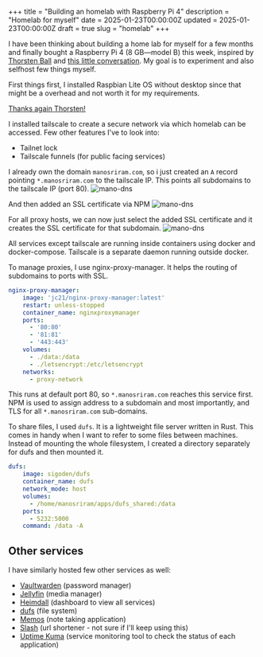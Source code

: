 +++
title = "Building an homelab with Raspberry Pi 4"
description = "Homelab for myself"
date = 2025-01-23T00:00:00Z
updated = 2025-01-23T00:00:00Z
draft = true
slug = "homelab"
+++

I have been thinking about building a home lab for myself for a few months and finally bought a Raspberry Pi 4 (8 GB—model B) this week, inspired by [Thorsten Ball](https://thorstenball.com/) and [this little conversation](https://x.com/manosriram/status/1871115922397958626). My goal is to experiment and also selfhost few things myself.

First things first, I installed Raspbian Lite OS without desktop since that might be a overhead and not worth it for my requirements.

[Thanks again Thorsten!](https://x.com/manosriram/status/1880236800272408761)

I installed tailscale to create a secure network via which homelab can be accessed. Few other features I've to look into:

- Tailnet lock
- Tailscale funnels (for public facing services)

I already own the domain `manosriram.com`, so i just created an `A` record pointing `*.manosriram.com` to the tailscale IP. This points all subdomains to the tailscale IP (port 80).
<img src="/assets/img/dns.jpeg" alt="mano-dns" />

And then added an SSL certificate via NPM
<img src="/assets/img/ssl.png" alt="mano-dns" />

For all proxy hosts, we can now just select the added SSL certificate and it creates the SSL certificate for that subdomain.
<img src="/assets/img/proxy.png" alt="mano-dns" />

All services except tailscale are running inside containers using docker and docker-compose. Tailscale is a separate daemon running outside docker.

To manage proxies, I use nginx-proxy-manager. It helps the routing of subdomains to ports with SSL.

```yaml
nginx-proxy-manager:
    image: 'jc21/nginx-proxy-manager:latest'
    restart: unless-stopped
    container_name: nginxproxymanager
    ports:
      - '80:80'
      - '81:81'
      - '443:443'
    volumes:
      - ./data:/data
      - ./letsencrypt:/etc/letsencrypt
    networks:
      - proxy-network
```

This runs at default port 80, so `*.manosriram.com` reaches this service first. NPM is used to assign address to a subdomain and most importantly, and TLS for all `*.manosriram.com` sub-domains.

To share files, I used `dufs`. It is a lightweight file server written in Rust. This comes in handy when I want to refer to some files between machines. Instead of mounting the whole filesystem, I created a directory separately for dufs and then mounted it.

```yaml
dufs:
    image: sigoden/dufs
    container_name: dufs
    network_mode: host
    volumes:
      - /home/manosriram/apps/dufs_shared:/data
    ports:
      - 5232:5000
    command: /data -A
```

## Other services
I have similarly hosted few other services as well:

- [Vaultwarden](https://github.com/dani-garcia/vaultwarden?tab=readme-ov-file#docker-compose) (password manager)
- [Jellyfin](https://jellyfin.org/docs/general/installation/container#using-docker-compose) (media manager)
- [Heimdall](https://github.com/linuxserver/docker-heimdall?tab=readme-ov-file#docker-compose-recommended-click-here-for-more-info) (dashboard to view all services)
- [dufs](https://github.com/sigoden/dufs?tab=readme-ov-file#with-docker) (file system)
- [Memos](https://www.usememos.com/docs/install/container-install#docker-compose) (note taking application)
- [Slash](https://github.com/yourselfhosted/slash/blob/main/docs/install.md#docker-run) (url shortener - not sure if I'll keep using this)
- [Uptime Kuma](https://github.com/louislam/uptime-kuma?tab=readme-ov-file#-docker) (service monitoring tool to check the status of each application)
